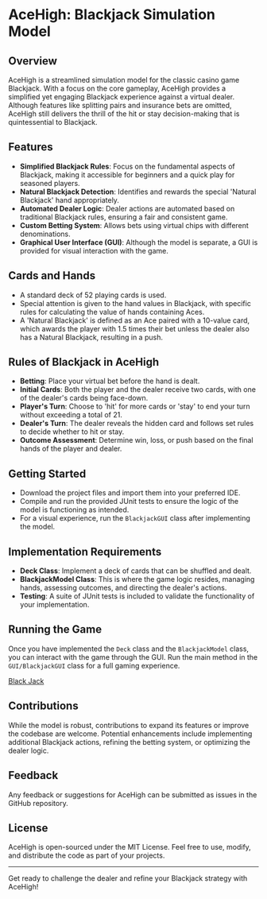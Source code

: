 # AceHigh: Blackjack Simulation Model

## Overview
AceHigh is a streamlined simulation model for the classic casino game Blackjack. With a focus on the core gameplay, AceHigh provides a simplified yet engaging Blackjack experience against a virtual dealer. Although features like splitting pairs and insurance bets are omitted, AceHigh still delivers the thrill of the hit or stay decision-making that is quintessential to Blackjack.

## Features
- **Simplified Blackjack Rules**: Focus on the fundamental aspects of Blackjack, making it accessible for beginners and a quick play for seasoned players.
- **Natural Blackjack Detection**: Identifies and rewards the special 'Natural Blackjack' hand appropriately.
- **Automated Dealer Logic**: Dealer actions are automated based on traditional Blackjack rules, ensuring a fair and consistent game.
- **Custom Betting System**: Allows bets using virtual chips with different denominations.
- **Graphical User Interface (GUI)**: Although the model is separate, a GUI is provided for visual interaction with the game.

## Cards and Hands
- A standard deck of 52 playing cards is used.
- Special attention is given to the hand values in Blackjack, with specific rules for calculating the value of hands containing Aces.
- A 'Natural Blackjack' is defined as an Ace paired with a 10-value card, which awards the player with 1.5 times their bet unless the dealer also has a Natural Blackjack, resulting in a push.

## Rules of Blackjack in AceHigh
- **Betting**: Place your virtual bet before the hand is dealt.
- **Initial Cards**: Both the player and the dealer receive two cards, with one of the dealer's cards being face-down.
- **Player's Turn**: Choose to 'hit' for more cards or 'stay' to end your turn without exceeding a total of 21.
- **Dealer's Turn**: The dealer reveals the hidden card and follows set rules to decide whether to hit or stay.
- **Outcome Assessment**: Determine win, loss, or push based on the final hands of the player and dealer.

## Getting Started
- Download the project files and import them into your preferred IDE.
- Compile and run the provided JUnit tests to ensure the logic of the model is functioning as intended.
- For a visual experience, run the `BlackjackGUI` class after implementing the model.

## Implementation Requirements
- **Deck Class**: Implement a deck of cards that can be shuffled and dealt.
- **BlackjackModel Class**: This is where the game logic resides, managing hands, assessing outcomes, and directing the dealer's actions.
- **Testing**: A suite of JUnit tests is included to validate the functionality of your implementation.

## Running the Game
Once you have implemented the `Deck` class and the `BlackjackModel` class, you can interact with the game through the GUI. Run the main method in the `GUI/BlackjackGUI` class for a full gaming experience.

[Black Jack](BlackJack.mp4)

## Contributions
While the model is robust, contributions to expand its features or improve the codebase are welcome. Potential enhancements include implementing additional Blackjack actions, refining the betting system, or optimizing the dealer logic.

## Feedback
Any feedback or suggestions for AceHigh can be submitted as issues in the GitHub repository.

## License
AceHigh is open-sourced under the MIT License. Feel free to use, modify, and distribute the code as part of your projects.

---

Get ready to challenge the dealer and refine your Blackjack strategy with AceHigh!
